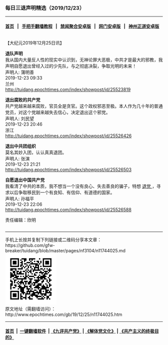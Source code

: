 ### 每日三退声明精选（2019/12/23）
------------------------

#### [首页](https://github.com/gfw-breaker/banned-news1/blob/master/README.md) &nbsp;&nbsp;|&nbsp;&nbsp; [手把手翻墙教程](https://github.com/gfw-breaker/guides/wiki) &nbsp;&nbsp;|&nbsp;&nbsp; [禁闻聚合安卓版](https://github.com/gfw-breaker/bn-android) &nbsp;&nbsp;|&nbsp;&nbsp; [网门安卓版](https://github.com/oGate2/oGate) &nbsp;&nbsp;|&nbsp;&nbsp; [神州正道安卓版](https://github.com/SzzdOgate/update) 



<div class="column" id="artbody" itemprop="articleBody">
 <!-- article content begin -->
 <p>
  【大纪元2019年12月25日讯】
 </p>
 <p>
  <strong>
   退队声明
  </strong>
  <br/>
  我从国内大量反人性的现实中认识到，无神论罪大恶极，中共才是最大的邪教，我声明自愿退出曾经入过的少先队，与之彻底决裂，争取光明的未来！
  <br/>
  声明人: 蒲明善
  <br/>
  2019-12-23 09:33
  <br/>
  兰州
  <br/>
  <a href="http://tuidang.epochtimes.com/index/showpost/id/25523819">
   http://tuidang.epochtimes.com/index/showpost/id/25523819
  </a>
 </p>
 <p>
  <strong>
   退出腐败的共产党
  </strong>
  <br/>
  共产党越来越来腐败，官员全是贪官。这个政权邪恶至极。本人作为几十年的普通党员，对这个党越来越失去信心，决定退出这个邪党。
  <br/>
  声明人: 刘民望
  <br/>
  2019-12-23 20:46
  <br/>
  浙江
  <br/>
  <a href="http://tuidang.epochtimes.com/index/showpost/id/25526426">
   http://tuidang.epochtimes.com/index/showpost/id/25526426
  </a>
 </p>
 <p>
  <strong>
   退出中共团组织
  </strong>
  <br/>
  莫名其妙入团，认认真真退团。
  <br/>
  声明人: 张演
  <br/>
  2019-12-23 21:21
  <br/>
  <a href="http://tuidang.epochtimes.com/index/showpost/id/25526503">
   http://tuidang.epochtimes.com/index/showpost/id/25526503
  </a>
 </p>
 <p>
  <strong>
   自愿退出中国共产党
  </strong>
  <br/>
  我看清了中共的本质，我不想当一个没有良心、失去善良的骗子，特想
  <a href="http://www.epochtimes.com/gb/tag/%E9%80%80%E5%85%9A.html">
   退党
  </a>
  ，寻求以后争取移民到一个有良知、有信仰、有道德的国家。
  <br/>
  声明人: 孙福平
  <br/>
  2019-12-23 22:06
  <br/>
  <a href="http://tuidang.epochtimes.com/index/showpost/id/25526588">
   http://tuidang.epochtimes.com/index/showpost/id/25526588
  </a>
 </p>
 <p>
  责任编辑：欣明
 </p>
 <!-- article content end -->
 <div id="below_article_ad">
  <div id="below_article_ad_inner">
  </div>
 </div>
</div>

<hr/>
手机上长按并复制下列链接或二维码分享本文章：<br/>
https://github.com/gfw-breaker/tuidang/blob/master/pages/nf3104/n11744025.md <br/>
<a href='https://github.com/gfw-breaker/tuidang/blob/master/pages/nf3104/n11744025.md'><img src='https://github.com/gfw-breaker/tuidang/blob/master/pages/nf3104/n11744025.md.png'/></a> <br/>
原文地址（需翻墙访问）：http://www.epochtimes.com/gb/19/12/25/n11744025.htm


------------------------
#### [首页](https://github.com/gfw-breaker/banned-news/blob/master/README.md) &nbsp;|&nbsp; [一键翻墙软件](https://github.com/gfw-breaker/nogfw/blob/master/README.md) &nbsp;| [《九评共产党》](https://github.com/gfw-breaker/9ping.md/blob/master/README.md#九评之一评共产党是什么) | [《解体党文化》](https://github.com/gfw-breaker/jtdwh.md/blob/master/README.md) | [《共产主义的终极目的》](https://github.com/gfw-breaker/gczydzjmd.md/blob/master/README.md)


<img src='http://gfw-breaker.win/tuidang/pages/nf3104/n11744025.md' width='0px' height='0px'/>